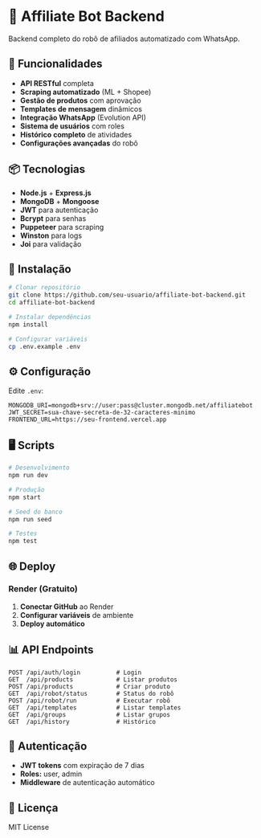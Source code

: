 # 🤖 Affiliate Bot Backend

Backend completo do robô de afiliados automatizado com WhatsApp.

## 🚀 Funcionalidades

- **API RESTful** completa
- **Scraping automatizado** (ML + Shopee)
- **Gestão de produtos** com aprovação
- **Templates de mensagem** dinâmicos
- **Integração WhatsApp** (Evolution API)
- **Sistema de usuários** com roles
- **Histórico completo** de atividades
- **Configurações avançadas** do robô

## 📦 Tecnologias

- **Node.js** + **Express.js**
- **MongoDB** + **Mongoose**
- **JWT** para autenticação
- **Bcrypt** para senhas
- **Puppeteer** para scraping
- **Winston** para logs
- **Joi** para validação

## 🚀 Instalação

```bash
# Clonar repositório
git clone https://github.com/seu-usuario/affiliate-bot-backend.git
cd affiliate-bot-backend

# Instalar dependências
npm install

# Configurar variáveis
cp .env.example .env
```

## ⚙️ Configuração

Edite `.env`:

```env
MONGODB_URI=mongodb+srv://user:pass@cluster.mongodb.net/affiliatebot
JWT_SECRET=sua-chave-secreta-de-32-caracteres-minimo
FRONTEND_URL=https://seu-frontend.vercel.app
```

## 🖥️ Scripts

```bash
# Desenvolvimento
npm run dev

# Produção
npm start

# Seed do banco
npm run seed

# Testes
npm test
```

## 🌐 Deploy

### Render (Gratuito)

1. **Conectar GitHub** ao Render
2. **Configurar variáveis** de ambiente
3. **Deploy automático**

## 📊 API Endpoints

```
POST /api/auth/login          # Login
GET  /api/products            # Listar produtos
POST /api/products            # Criar produto
GET  /api/robot/status        # Status do robô
POST /api/robot/run           # Executar robô
GET  /api/templates           # Listar templates
GET  /api/groups              # Listar grupos
GET  /api/history             # Histórico
```

## 🔐 Autenticação

- **JWT tokens** com expiração de 7 dias
- **Roles:** user, admin
- **Middleware** de autenticação automático

## 📄 Licença

MIT License